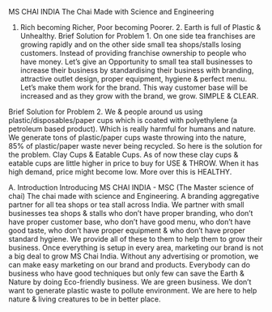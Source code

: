 MS CHAI INDIA
The Chai Made with Science and Engineering

1. Rich becoming Richer, Poor becoming Poorer. 2. Earth is full of Plastic & Unhealthy.
Brief Solution for Problem 1. On one side tea franchises are growing rapidly and on the other side small tea shops/stalls losing customers. Instead of providing franchise ownership to people who have money. Let’s give an Opportunity to small tea stall businesses to increase their business by standardising their business with branding, attractive outlet design, proper equipment, hygiene & perfect menu. Let’s make them work for the brand. This way customer base will be increased and as they grow with the brand, we grow. SIMPLE & CLEAR.

Brief Solution for Problem 2. We & people around us using plastic/disposables/paper cups which is coated with polyethylene (a petroleum based product). Which is really harmful for humans and nature. We generate tons of plastic/paper cups waste throwing into the nature, 85% of plastic/paper waste never being recycled. So here is the solution for the problem. Clay Cups & Eatable Cups. As of now these clay cups & eatable cups are little higher in price to buy for USE & THROW. When it has high demand, price might become low. More over this is HEALTHY.

A.	Introduction 
	Introducing MS CHAI INDIA - MSC (The Master science of chai) The chai made with science and Engineering. A branding aggregative partner for all tea shops or tea stall across India. We partner with small businesses tea shops & stalls who don’t have proper branding, who don’t have proper customer base, who don’t have good menu, who don’t have good taste, who don’t have proper equipment & who don’t have proper standard hygiene. We provide all of these to them to help them to grow their business. Once everything is setup in every area, marketing our brand is not a big deal to grow MS Chai India. Without any advertising or promotion, we can make easy marketing on our brand and products. Everybody can do business who have good techniques but only few can save the Earth & Nature by doing Eco-friendly business.
We are green business. We don’t want to generate plastic waste to pollute environment. We are here to help nature & living creatures to be in better place.

